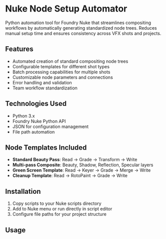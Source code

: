 # Nuke Node Setup Automator

Python automation tool for Foundry Nuke that streamlines compositing workflows by automatically generating standardized node trees. Reduces manual setup time and ensures consistency across VFX shots and projects.

## Features
- Automated creation of standard compositing node trees
- Configurable templates for different shot types
- Batch processing capabilities for multiple shots
- Customizable node parameters and connections
- Error handling and validation
- Team workflow standardization

## Technologies Used
- Python 3.x
- Foundry Nuke Python API
- JSON for configuration management
- File path automation

## Node Templates Included
- **Standard Beauty Pass**: Read → Grade → Transform → Write
- **Multi-pass Composite**: Beauty, Shadow, Reflection, Specular layers
- **Green Screen Template**: Read → Keyer → Grade → Merge → Write
- **Cleanup Template**: Read → RotoPaint → Grade → Write

## Installation
1. Copy scripts to your Nuke scripts directory
2. Add to Nuke menu or run directly in script editor
3. Configure file paths for your project structure

## Usage

